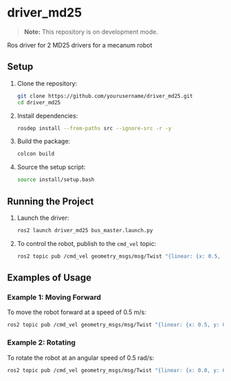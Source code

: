 # driver_md25

> **Note:** This repository is on development mode. 

Ros driver for 2 MD25 drivers for a mecanum robot

## Setup

1. Clone the repository:
   ```sh
   git clone https://github.com/yourusername/driver_md25.git
   cd driver_md25
   ```

2. Install dependencies:
   ```sh
   rosdep install --from-paths src --ignore-src -r -y
   ```

3. Build the package:
   ```sh
   colcon build
   ```

4. Source the setup script:
   ```sh
   source install/setup.bash
   ```

## Running the Project

1. Launch the driver:
   ```sh
   ros2 launch driver_md25 bus_master.launch.py
   ```

2. To control the robot, publish to the `cmd_vel` topic:
   ```sh
   ros2 topic pub /cmd_vel geometry_msgs/msg/Twist "{linear: {x: 0.5, y: 0.0, z: 0.0}, angular: {x: 0.0, y: 0.0, z: 0.5}}"
   ```

## Examples of Usage

### Example 1: Moving Forward
To move the robot forward at a speed of 0.5 m/s:
```sh
ros2 topic pub /cmd_vel geometry_msgs/msg/Twist "{linear: {x: 0.5, y: 0.0, z: 0.0}, angular: {x: 0.0, y: 0.0, z: 0.0}}"
```

### Example 2: Rotating
To rotate the robot at an angular speed of 0.5 rad/s:
```sh
ros2 topic pub /cmd_vel geometry_msgs/msg/Twist "{linear: {x: 0.0, y: 0.0, z: 0.0}, angular: {x: 0.0, y: 0.0, z: 0.5}}"
```
